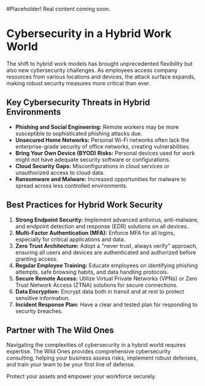 #Placeholder! Real content coming soon.

# Cybersecurity in a Hybrid Work World

The shift to hybrid work models has brought unprecedented flexibility but also new cybersecurity challenges. As employees access company resources from various locations and devices, the attack surface expands, making robust security measures more critical than ever.

## Key Cybersecurity Threats in Hybrid Environments

* **Phishing and Social Engineering:** Remote workers may be more susceptible to sophisticated phishing attacks due.
* **Unsecured Home Networks:** Personal Wi-Fi networks often lack the enterprise-grade security of office networks, creating vulnerabilities.
* **Bring Your Own Device (BYOD) Risks:** Personal devices used for work might not have adequate security software or configurations.
* **Cloud Security Gaps:** Misconfigurations in cloud services or unauthorized access to cloud data.
* **Ransomware and Malware:** Increased opportunities for malware to spread across less controlled environments.

## Best Practices for Hybrid Work Security

1.  **Strong Endpoint Security:** Implement advanced antivirus, anti-malware, and endpoint detection and response (EDR) solutions on all devices.
2.  **Multi-Factor Authentication (MFA):** Enforce MFA for all logins, especially for critical applications and data.
3.  **Zero Trust Architecture:** Adopt a "never trust, always verify" approach, ensuring all users and devices are authenticated and authorized before granting access.
4.  **Regular Employee Training:** Educate employees on identifying phishing attempts, safe browsing habits, and data handling protocols.
5.  **Secure Remote Access:** Utilize Virtual Private Networks (VPNs) or Zero Trust Network Access (ZTNA) solutions for secure connections.
6.  **Data Encryption:** Encrypt data both in transit and at rest to protect sensitive information.
7.  **Incident Response Plan:** Have a clear and tested plan for responding to security breaches.

## Partner with The Wild Ones

Navigating the complexities of cybersecurity in a hybrid world requires expertise. The Wild Ones provides comprehensive cybersecurity consulting, helping your business assess risks, implement robust defenses, and train your team to be your first line of defense.

Protect your assets and empower your workforce securely.
